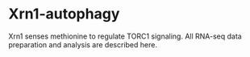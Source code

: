 # Xrn1-autophagy
Xrn1 senses methionine to regulate TORC1 signaling. 
All RNA-seq data preparation and analysis are described here. 

